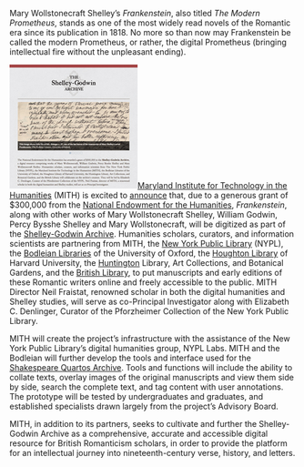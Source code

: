 Mary Wollstonecraft Shelley’s _Frankenstein_, also titled _The Modern Prometheus_, stands as one of the most widely read novels of the Romantic era since its publication in 1818. No more so than now may Frankenstein be called the modern Prometheus, or rather, the digital Prometheus (bringing intellectual fire without the unpleasant ending).

[![](../images/2014-02-sga_screenshot_sm.jpg "Shelley_Godwin_Archive")](http://shelleygodwinarchive.org/)[Maryland Institute for Technology in the Humanities](http://mith.umd.edu) (MITH) is excited to [announce](http://www.nypl.org/press/press-release/2011/06/07/shelley-godwin-archive-offer-digital-versions-key-romantic-texts) that, due to a generous grant of \$300,000 from the [National Endowment for the Humanities](http://www.neh.gov), _Frankenstein_, along with other works of Mary Wollstonecraft Shelley, William Godwin, Percy Bysshe Shelley and Mary Wollstonecraft, will be digitized as part of the [Shelley-Godwin Archive](http://shelleygodwinarchive.org). Humanities scholars, curators, and information scientists are partnering from MITH, the [New York Public Library](http://www.nypl.org) (NYPL), the [Bodleian Libraries](http://www.bodleian.ox.ac.uk) of the University of Oxford, the [Houghton Library](http://hcl.harvard.edu/libraries/houghton) of Harvard University, the [Huntington](http://www.huntington.org) Library, Art Collections, and Botanical Gardens, and the [British Library](http://www.bl.uk), to put manuscripts and early editions of these Romantic writers online and freely accessible to the public. MITH Director Neil Fraistat, renowned scholar in both the digital humanities and Shelley studies, will serve as co-Principal Investigator along with Elizabeth C. Denlinger, Curator of the Pforzheimer Collection of the New York Public Library.

MITH will create the project’s infrastructure with the assistance of the New York Public Library’s digital humanities group, NYPL Labs. MITH and the Bodleian will further develop the tools and interface used for the [Shakespeare Quartos Archive](http://www.quartos.org). Tools and functions will include the ability to collate texts, overlay images of the original manuscripts and view them side by side, search the complete text, and tag content with user annotations. The prototype will be tested by undergraduates and graduates, and established specialists drawn largely from the project’s Advisory Board.

MITH, in addition to its partners, seeks to cultivate and further the Shelley-Godwin Archive as a comprehensive, accurate and accessible digital resource for British Romanticism scholars, in order to provide the platform for an intellectual journey into nineteenth-century verse, history, and letters.